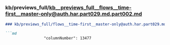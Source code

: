 ### kb/previews_full/kb__previews_full__flows__time-first__master-only@auth.har.part029.md.part002.md

```md
### kb/previews_full/flows__time-first__master-only@auth.har.part029.md (part 002)

```md
                 "columnNumber": 13477
                       
```

```

```
